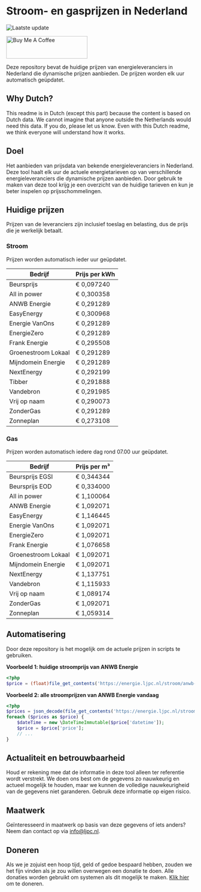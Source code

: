 # Stroom- en gasprijzen in Nederland

![Laatste update](https://img.shields.io/badge/laatste%20update-2023--06--19%2011%3A00%20CET-brightgreen)

<a href="https://www.buymeacoffee.com/Lars-" target="_blank"><img src="https://cdn.buymeacoffee.com/buttons/v2/default-orange.png" alt="Buy Me A Coffee" height="60" style="height: 60px !important;width: 217px !important;" ></a>

Deze repository bevat de huidige prijzen van energieleveranciers in Nederland die dynamische prijzen aanbieden. De prijzen worden elk uur automatisch geüpdatet.

## Why Dutch?

This readme is in Dutch (except this part) because the content is based on Dutch data. We cannot imagine that anyone outside the Netherlands would need this data. If you do, please let us know. Even with this Dutch readme, we think
everyone will understand how it works.

## Doel

Het aanbieden van prijsdata van bekende energieleveranciers in Nederland. Deze tool haalt elk uur de actuele energietarieven op van verschillende energieleveranciers die dynamische prijzen aanbieden. Door gebruik te maken van deze tool
krijg je een overzicht van de huidige tarieven en kun je beter inspelen op prijsschommelingen.

## Huidige prijzen

Prijzen van de leveranciers zijn inclusief toeslag en belasting, dus de prijs die je werkelijk betaalt.

### Stroom

Prijzen worden automatisch ieder uur geüpdatet.

 Bedrijf | Prijs per kWh 
---------|---------------
Beursprijs | € 0,097240
All in power | € 0,300358
ANWB Energie | € 0,291289
EasyEnergy | € 0,300968
Energie VanOns | € 0,291289
EnergieZero | € 0,291289
Frank Energie | € 0,295508
Groenestroom Lokaal | € 0,291289
Mijndomein Energie | € 0,291289
NextEnergy | € 0,292199
Tibber | € 0,291888
Vandebron | € 0,291985
Vrij op naam | € 0,290073
ZonderGas | € 0,291289
Zonneplan | € 0,273108


### Gas

Prijzen worden automatisch iedere dag rond 07.00 uur geüpdatet.

 Bedrijf | Prijs per m³ 
---------|--------------
Beursprijs EGSI | € 0,344344
Beursprijs EOD | € 0,334000
All in power | € 1,100064
ANWB Energie | € 1,092071
EasyEnergy | € 1,146445
Energie VanOns | € 1,092071
EnergieZero | € 1,092071
Frank Energie | € 1,076658
Groenestroom Lokaal | € 1,092071
Mijndomein Energie | € 1,092071
NextEnergy | € 1,137751
Vandebron | € 1,115933
Vrij op naam | € 1,089174
ZonderGas | € 1,092071
Zonneplan | € 1,059314


## Automatisering

Door deze repository is het mogelijk om de actuele prijzen in scripts te gebruiken.

**Voorbeeld 1: huidige stroomprijs van ANWB Energie**

```php
<?php
$price = (float)file_get_contents('https://energie.ljpc.nl/stroom/anwb-energie-nu.txt');

```

**Voorbeeld 2: alle stroomprijzen van ANWB Energie vandaag**

```php
<?php
$prices = json_decode(file_get_contents('https://energie.ljpc.nl/stroom/all-in-power-vandaag.json'),true);
foreach ($prices as $price) {
    $dateTime = new \DateTimeImmutable($price['datetime']);
    $price = $price['price'];
    // ...
}
```

## Actualiteit en betrouwbaarheid

Houd er rekening mee dat de informatie in deze tool alleen ter referentie wordt verstrekt. We doen ons best om de gegevens zo nauwkeurig en actueel mogelijk te houden, maar we kunnen de volledige nauwkeurigheid van de gegevens niet
garanderen. Gebruik deze informatie op eigen risico.

## Maatwerk

Geïnteresseerd in maatwerk op basis van deze gegevens of iets anders? Neem dan contact op
via [info@ljpc.nl](mailto:info@ljpc.nl?subject=Energie%20prijzen).

## Doneren

Als we je zojuist een hoop tijd, geld of gedoe bespaard hebben, zouden we het fijn vinden als je zou willen overwegen een
donatie te doen. Alle donaties worden gebruikt om systemen als dit mogelijk te
maken. [Klik hier](https://www.buymeacoffee.com/Lars-) om te doneren.
